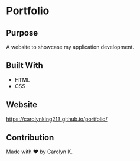 # Portfolio

## Purpose 
A website to showcase my application development. 

## Built With
* HTML
* CSS

## Website
https://carolynking213.github.io/portfolio/

## Contribution 
Made with ❤️ by Carolyn K.
